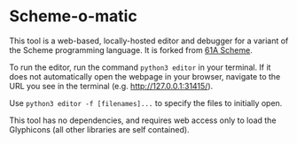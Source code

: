 # Scheme-o-matic
This tool is a web-based, locally-hosted editor and debugger for a
variant of the Scheme programming language. It is forked from [61A
Scheme](https://github.com/Cal-CS-61A-Staff/scheme_editor).

To run the editor, run the command `python3 editor` in your terminal.
If it does not automatically open the webpage in your browser,
navigate to the URL you see in the terminal (e.g.
http://127.0.0.1:31415/).

Use `python3 editor -f [filenames]...` to specify the files to
initially open.

This tool has no dependencies, and requires web access only to load
the Glyphicons (all other libraries are self contained).
